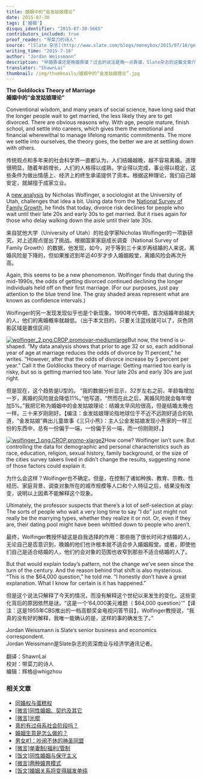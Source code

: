 ```yaml
---
title: 婚姻中的“金发姑娘理论”
date: 2015-07-30
tags: ['婚姻']
disqus_identifier: "2015-07-30-5665"
contributors_included: true
proof_reader: "带菜刀的诗人"
source: "[Slate 杂志](http://www.slate.com/blogs/moneybox/2015/07/16/getting_married_late_increases_your_chance_of_a_divorce.html)"
writing_time: "2015-7-16"
author: "Jordan Weissmann"
description: "早婚靠谱还是晚婚靠谱？过去的说法是晚一点靠谱，Slate杂志的这篇文章介绍了一项最新研究，给出了另一种说法……"
translator: "ShawnLai"
thumbnail: /img/thumbnails/婚姻中的“金发姑娘理论”.jpg
---
```


**The Goldilocks Theory of Marriage**  
**婚姻中的“金发姑娘理论”**

Conventional wisdom, and many years of social science, have long said that the longer people wait to get married, the less likely they are to get divorced. There are obvious reasons why. With age, people mature, finish school, and settle into careers, which gives them the emotional and financial wherewithal to manage lifelong romantic commitments. The more we settle into ourselves, the theory goes, the better we are at settling down with others.

传统观点和多年来的社会科学界一直都认为，人们结婚越晚，越不容易离婚。道理很明显，随着年龄增长，人们的人格得以成熟，学业得以完成，事业得以稳定，这些条件为做出情感上、经济上的终生承诺提供了资本。根据这种理论，我们自己越安定，就越擅于成家立业。

A [new analysis](http://family-studies.org/want-to-avoid-divorce-wait-to-get-married-but-not-too-long/) by Nicholas Wolfinger, a sociologist at the University of Utah, challenges that idea a bit. Using data from the [National Survey of Family Growth](http://www.cdc.gov/nchs/nsfg.htm), he finds that today, divorce risk declines for people who wait until their late 20s and early 30s to get married. But it rises again for those who delay walking down the aisle until their late 30s.

来自犹他大学（University of Utah）的社会学家Nicholas Wolfinger的一项新研究，对上述观点提出了挑战。根据国家家庭成长调查（National Survey of Family Growth）的数据，他发现，如今，对于等到三十来岁再结婚的人来说，离婚风险是下降的，但如果推迟到年近40岁才步入婚姻殿堂，离婚风险会再次升高。

Again, this seems to be a new phenomenon. Wolfinger finds that during the mid-1990s, the odds of getting divorced continued declining the longer individuals held off on their first marriage. (For our purposes, just pay attention to the blue trend line. The gray shaded areas represent what are known as confidence intervals.)

Wolfinger的另一发现发现似乎也是个新现象。1990年代中期，首次结婚年龄越大的人，他们的离婚概率就越低。（出于本文目的，只要关注蓝线就可以了，灰色阴影区域是置信区间）

[![wolfinger_2.png.CROP.promovar-mediumlarge](https://headsalon.org/wordpress/wp-content/uploads/2015/07/wolfinger_2.png.CROP_.promovar-mediumlarge.png)](https://headsalon.org/wordpress/wp-content/uploads/2015/07/wolfinger_2.png.CROP_.promovar-mediumlarge.png)But now, the trend is u-shaped. “My data analysis shows that prior to age 32 or so, each additional year of age at marriage reduces the odds of divorce by 11 percent,” he writes. “However, after that the odds of divorce increase by 5 percent per year.” Call it the Goldilocks theory of marriage: Getting married too early is risky, but so is getting married too late. Your late 20s and early 30s are just right.

但是现在，这个趋势是U型的。 “我的数据分析显示，32岁左右之前，年龄每增加一岁，离婚的风险就会降低11%。”他写道，“然而在此之后，离婚风险就会每年增加5%。”我把它称为婚姻中的金发姑娘理论：结婚太早风险很高，但是结婚太晚也一样。三十来岁刚刚好。【编注：金发姑娘理论指地球位于不近不远刚好适合的轨道，“金发姑娘”典出儿童故事《三只小熊》：主人公金发姑娘发现小熊家的一样三份的东西中，总有一份偏于一端，一份偏于另一端，而一份刚刚好。】

[![wolfinger_1.png.CROP.promo-xlarge2](https://headsalon.org/wordpress/wp-content/uploads/2015/07/wolfinger_1.png.CROP_.promo-xlarge2-1024x731.png)](https://headsalon.org/wordpress/wp-content/uploads/2015/07/wolfinger_1.png.CROP_.promo-xlarge2.png)How come? Wolfinger isn’t sure. But controlling the data for demographic and personal characteristics such as race, education, religion, sexual history, family background, or the size of the cities survey takers lived in didn’t change the results, suggesting none of those factors could explain it.

为什么会这样？Wolfinger也不确定。但是，在控制了诸如种族、教育、宗教、性经历、家庭背景、调查对象所在的城市规模等人口和个人特征之后，结果没有改变，说明以上因素不能解释这个现象。

Ultimately, the professor suspects that there’s a lot of self-selection at play: The sorts of people who wait a very long time to say “I do” just might not really be the marrying types, whether they realize it or not. Or, even if they are, their dating pool might have been whittled down to people who aren’t.

最终，Wolfinger教授怀疑这是自我选择的作用：那些拖了很长时间才结婚的人，无论自己是否意识到，晚婚的他们也许根本就不适合步入婚姻殿堂。或者，即使他们自己是适合结婚的人，他们约会对象的范围也收窄到那些不适合结婚的人了。

But that would explain today’s pattern, not the change we’ve seen since the turn of the century. And the reason behind that shift is also mysterious. “This is the $64,000 question,” he told me. “I honestly don’t have a great explanation. What I know for certain is it has happened.”

但是这个说法只解释了今天的情况，而没有解释这个世纪以来发生的变化。这些变化背后的原因依然是谜。“这是一个‘64,000美元难题（ $64,000 question）’”【译注：这是1955年CBS推出的一档高额奖金电视问答节目】，Wolfinger教授说，“我真的没有好的解释，我唯一能确认的是，这样的事的确发生了。”

Jordan Weissmann is Slate’s senior business and economics correspondent.  
Jordan Weissmann是Slate杂志的资深商业与经济学通讯记者。


翻译：ShawnLai  
校对：带菜刀的诗人  
编辑：辉格@whigzhou


### 相关文章

* [同婚权与蛋糕权](https://headsalon.org/archives/7813.html "同婚权与蛋糕权")
* [[微言]同性婚姻、契约及其它](https://headsalon.org/archives/5641.html "[微言]同性婚姻、契约及其它")
* [[微言]光棍](https://headsalon.org/archives/5439.html "[微言]光棍")
* [真的有过母系社会阶段吗？](https://headsalon.org/archives/5331.html "真的有过母系社会阶段吗？")
* [婚姻生意是怎么做的？](https://headsalon.org/archives/5234.html "婚姻生意是怎么做的？")
* [男女#1：吵闹不休的神圣同盟](https://headsalon.org/archives/5067.html "男女#1：吵闹不休的神圣同盟")
* [[微言]单妻制/福利/管制](https://headsalon.org/archives/5039.html "[微言]单妻制/福利/管制")
* [[饭文]同性婚姻与保守主义](https://headsalon.org/archives/4630.html "[饭文]同性婚姻与保守主义")
* [[微言]两种婚育模式](https://headsalon.org/archives/4879.html "[微言]两种婚育模式")
* [[饭文]婚姻关系将变得越发单纯](https://headsalon.org/archives/4163.html "[饭文]婚姻关系将变得越发单纯")
